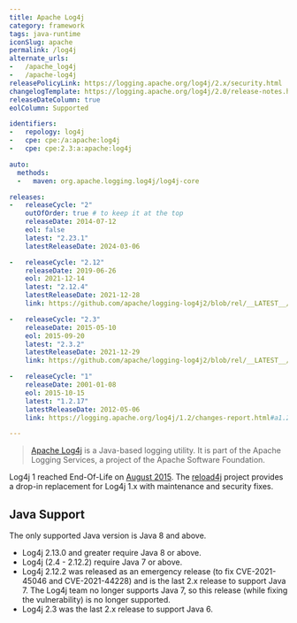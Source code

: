 ```yaml
---
title: Apache Log4j
category: framework
tags: java-runtime
iconSlug: apache
permalink: /log4j
alternate_urls:
-   /apache_log4j
-   /apache-log4j
releasePolicyLink: https://logging.apache.org/log4j/2.x/security.html
changelogTemplate: https://logging.apache.org/log4j/2.0/release-notes.html#release-notes-{{'__LATEST__'|replace:'.','-'}}
releaseDateColumn: true
eolColumn: Supported

identifiers:
-   repology: log4j
-   cpe: cpe:/a:apache:log4j
-   cpe: cpe:2.3:a:apache:log4j

auto:
  methods:
  -   maven: org.apache.logging.log4j/log4j-core

releases:
-   releaseCycle: "2"
    outOfOrder: true # to keep it at the top
    releaseDate: 2014-07-12
    eol: false
    latest: "2.23.1"
    latestReleaseDate: 2024-03-06

-   releaseCycle: "2.12"
    releaseDate: 2019-06-26
    eol: 2021-12-14
    latest: "2.12.4"
    latestReleaseDate: 2021-12-28
    link: https://github.com/apache/logging-log4j2/blob/rel/__LATEST__/RELEASE-NOTES.md

-   releaseCycle: "2.3"
    releaseDate: 2015-05-10
    eol: 2015-09-20
    latest: "2.3.2"
    latestReleaseDate: 2021-12-29
    link: https://github.com/apache/logging-log4j2/blob/rel/__LATEST__/RELEASE-NOTES.txt

-   releaseCycle: "1"
    releaseDate: 2001-01-08
    eol: 2015-10-15
    latest: "1.2.17"
    latestReleaseDate: 2012-05-06
    link: https://logging.apache.org/log4j/1.2/changes-report.html#a1.2.17

---
```


> [Apache Log4j](https://logging.apache.org/log4j/2.x/) is a Java-based logging utility. It is part
> of the Apache Logging Services, a project of the Apache Software Foundation.

Log4j 1 reached End-Of-Life on [August 2015](https://news.apache.org/foundation/entry/apache_logging_services_project_announces).
The [reload4j](https://reload4j.qos.ch/) project provides a drop-in replacement for Log4j 1.x with
maintenance and security fixes.

## Java Support

The only supported Java version is Java 8 and above.

- Log4j 2.13.0 and greater require Java 8 or above.
- Log4j (2.4 - 2.12.2) require Java 7 or above.
- Log4j 2.12.2 was released as an emergency release (to fix CVE-2021-45046 and CVE-2021-44228) and
  is the last 2.x release to support Java 7. The Log4j team no longer supports Java 7, so this
  release (while fixing the vulnerability) is no longer supported.
- Log4j 2.3 was the last 2.x release to support Java 6.
